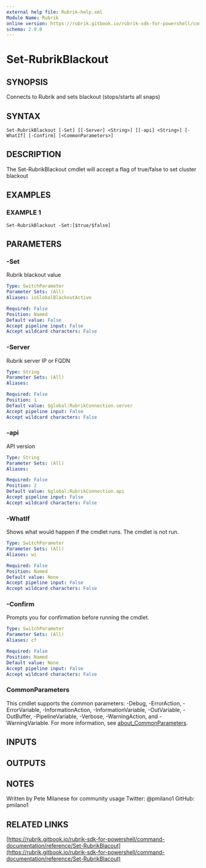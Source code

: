 ```yaml
---
external help file: Rubrik-help.xml
Module Name: Rubrik
online version: https://rubrik.gitbook.io/rubrik-sdk-for-powershell/command-documentation/reference/Set-RubrikBlacout
schema: 2.0.0
---
```


# Set-RubrikBlackout

## SYNOPSIS
Connects to Rubrik and sets blackout (stops/starts all snaps)

## SYNTAX

```
Set-RubrikBlackout [-Set] [[-Server] <String>] [[-api] <String>] [-WhatIf] [-Confirm] [<CommonParameters>]
```

## DESCRIPTION
The Set-RubrikBlackout cmdlet will accept a flag of true/false to set cluster blackout

## EXAMPLES

### EXAMPLE 1
```
Set-RubrikBlackout -Set:[$true/$false]
```

## PARAMETERS

### -Set
Rubrik blackout value

```yaml
Type: SwitchParameter
Parameter Sets: (All)
Aliases: isGlobalBlackoutActive

Required: False
Position: Named
Default value: False
Accept pipeline input: False
Accept wildcard characters: False
```

### -Server
Rubrik server IP or FQDN

```yaml
Type: String
Parameter Sets: (All)
Aliases:

Required: False
Position: 1
Default value: $global:RubrikConnection.server
Accept pipeline input: False
Accept wildcard characters: False
```

### -api
API version

```yaml
Type: String
Parameter Sets: (All)
Aliases:

Required: False
Position: 2
Default value: $global:RubrikConnection.api
Accept pipeline input: False
Accept wildcard characters: False
```

### -WhatIf
Shows what would happen if the cmdlet runs.
The cmdlet is not run.

```yaml
Type: SwitchParameter
Parameter Sets: (All)
Aliases: wi

Required: False
Position: Named
Default value: None
Accept pipeline input: False
Accept wildcard characters: False
```

### -Confirm
Prompts you for confirmation before running the cmdlet.

```yaml
Type: SwitchParameter
Parameter Sets: (All)
Aliases: cf

Required: False
Position: Named
Default value: None
Accept pipeline input: False
Accept wildcard characters: False
```

### CommonParameters
This cmdlet supports the common parameters: -Debug, -ErrorAction, -ErrorVariable, -InformationAction, -InformationVariable, -OutVariable, -OutBuffer, -PipelineVariable, -Verbose, -WarningAction, and -WarningVariable. For more information, see [about_CommonParameters](http://go.microsoft.com/fwlink/?LinkID=113216).

## INPUTS

## OUTPUTS

## NOTES
Written by Pete Milanese for community usage
Twitter: @pmilano1
GitHub: pmilano1

## RELATED LINKS

[https://rubrik.gitbook.io/rubrik-sdk-for-powershell/command-documentation/reference/Set-RubrikBlacout](https://rubrik.gitbook.io/rubrik-sdk-for-powershell/command-documentation/reference/Set-RubrikBlacout)

